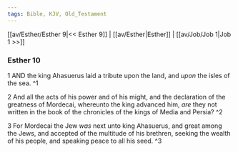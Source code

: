 ```yaml
---
tags: Bible, KJV, Old_Testament
---
```


[[av/Esther/Esther 9|<< Esther 9]] | [[av/Esther|Esther]] | [[av/Job/Job 1|Job 1 >>]]

### Esther 10

1 AND the king Ahasuerus laid a tribute upon the land, and _upon_ the isles of the sea. ^1

2 And all the acts of his power and of his might, and the declaration of the greatness of Mordecai, whereunto the king advanced him, _are_ they not written in the book of the chronicles of the kings of Media and Persia? ^2

3 For Mordecai the Jew _was_ next unto king Ahasuerus, and great among the Jews, and accepted of the multitude of his brethren, seeking the wealth of his people, and speaking peace to all his seed. ^3
